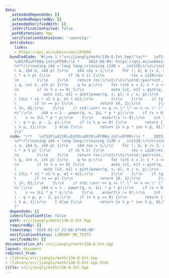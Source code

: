 ```yaml
---
data:
  _extendedDependsOn: []
  _extendedRequiredBy: []
  _extendedVerifiedWith: []
  _isVerificationFailed: false
  _pathExtension: hpp
  _verificationStatusIcon: ':warning:'
  attributes:
    links:
    - https://qoj.ac/submission/163986
  bundledCode: "#line 1 \"src/jiangly/math/13A-Q-Int.hpp\"\n/**   \u751F\u6210\u51FD\
    \u6570\uFF08q-int\uFF09\r\n *    2023-09-04: https://qoj.ac/submission/163986\r\
    \n**/\r\nusing i64 = long long;\r\nusing i128 = __int128;\r\n\r\ni64 power(i64\
    \ a, i64 b, i64 p) {\r\n    i64 res = 1;\r\n    for (; b; b /= 2, a = i128(a)\
    \ * a % p) {\r\n        if (b % 2) {\r\n            res = i128(res) * a % p;\r\
    \n        }\r\n    }\r\n    return res;\r\n}\r\n\r\nstd::pair<int, int> qint(int\
    \ q, int n, int p) {\r\n    q %= p;\r\n    for (int x = 2; x * x <= n; x++) {\r\
    \n        if (n % x == 0) {\r\n            auto [v1, e1] = qint(q, x, p);\r\n\
    \            auto [v2, e2] = qint(power(q, x, p), n / x, p);\r\n            return\
    \ {1LL * v1 * v2 % p, e1 + e2};\r\n        }\r\n    }\r\n    if (q == 1) {\r\n\
    \        if (n == p) {\r\n            return {0, 1};\r\n        }\r\n        return\
    \ {n, 0};\r\n    }\r\n    // std::cerr << q << \" \" << n << \" \" << p << \"\\\
    n\";\r\n    i64 v = 1 - power(q, n, 1LL * p * p);\r\n    if (v < 0) {\r\n    \
    \    v += 1LL * p * p;\r\n    }\r\n    assert(v != 0);\r\n    int inv = power(1\
    \ - q + p, p - 2, p);\r\n    if (v % p == 0) {\r\n        return {(v / p) * inv\
    \ % p, 1};\r\n    } else {\r\n        return {v % p * inv % p, 0};\r\n    }\r\n\
    }\n"
  code: "/**   \u751F\u6210\u51FD\u6570\uFF08q-int\uFF09\r\n *    2023-09-04: https://qoj.ac/submission/163986\r\
    \n**/\r\nusing i64 = long long;\r\nusing i128 = __int128;\r\n\r\ni64 power(i64\
    \ a, i64 b, i64 p) {\r\n    i64 res = 1;\r\n    for (; b; b /= 2, a = i128(a)\
    \ * a % p) {\r\n        if (b % 2) {\r\n            res = i128(res) * a % p;\r\
    \n        }\r\n    }\r\n    return res;\r\n}\r\n\r\nstd::pair<int, int> qint(int\
    \ q, int n, int p) {\r\n    q %= p;\r\n    for (int x = 2; x * x <= n; x++) {\r\
    \n        if (n % x == 0) {\r\n            auto [v1, e1] = qint(q, x, p);\r\n\
    \            auto [v2, e2] = qint(power(q, x, p), n / x, p);\r\n            return\
    \ {1LL * v1 * v2 % p, e1 + e2};\r\n        }\r\n    }\r\n    if (q == 1) {\r\n\
    \        if (n == p) {\r\n            return {0, 1};\r\n        }\r\n        return\
    \ {n, 0};\r\n    }\r\n    // std::cerr << q << \" \" << n << \" \" << p << \"\\\
    n\";\r\n    i64 v = 1 - power(q, n, 1LL * p * p);\r\n    if (v < 0) {\r\n    \
    \    v += 1LL * p * p;\r\n    }\r\n    assert(v != 0);\r\n    int inv = power(1\
    \ - q + p, p - 2, p);\r\n    if (v % p == 0) {\r\n        return {(v / p) * inv\
    \ % p, 1};\r\n    } else {\r\n        return {v % p * inv % p, 0};\r\n    }\r\n\
    }"
  dependsOn: []
  isVerificationFile: false
  path: src/jiangly/math/13A-Q-Int.hpp
  requiredBy: []
  timestamp: '2025-02-17 23:08:47+08:00'
  verificationStatus: LIBRARY_NO_TESTS
  verifiedWith: []
documentation_of: src/jiangly/math/13A-Q-Int.hpp
layout: document
redirect_from:
- /library/src/jiangly/math/13A-Q-Int.hpp
- /library/src/jiangly/math/13A-Q-Int.hpp.html
title: src/jiangly/math/13A-Q-Int.hpp
---
```

